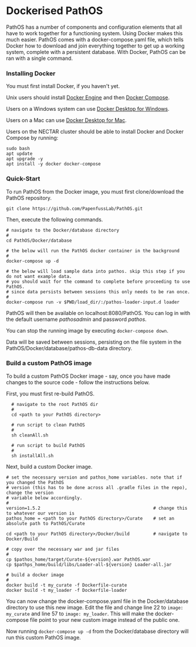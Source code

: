 # Dockerised PathOS

PathOS has a number of components and configuration elements that all have to work together for a functioning system. Using Docker makes this much easier. PathOS comes with a docker-compose.yaml file, which tells Docker how to download and join everything together to get up a working system, complete with a persistent database. With Docker, PathOS can be ran with a single command.

### Installing Docker

You must first install Docker, if you haven't yet. 

Unix users should install [Docker Engine](https://docs.docker.com/install/#server) and then [Docker Compose](https://docs.docker.com/compose/install/).

Users on a Windows system can use [Docker Desktop for Windows](https://docs.docker.com/docker-for-windows/install/).

Users on a Mac can use [Docker Desktop for Mac](https://docs.docker.com/docker-for-mac/install/).

Users on the NECTAR cluster should be able to install Docker and Docker Compose by running:

```
sudo bash
apt update
apt upgrade -y
apt install -y docker docker-compose
```

### Quick-Start

To run PathOS from the Docker image, you must first clone/download the PathOS repository.

```
git clone https://github.com/PapenfussLab/PathOS.git
```

Then, execute the following commands.

  ```
  # navigate to the Docker/database directory
  #
  cd PathOS/Docker/database

  # the below will run the PathOS docker container in the background
  #
  docker-compose up -d

  # the below will load sample data into pathos. skip this step if you do not want example data.
  # you should wait for the command to complete before proceeding to use PathOS.
  # since data persists between sessions this only needs to be ran once.
  #
  docker-compose run -v $PWD/load_dir/:/pathos-loader-input.d loader 
  ```

PathOS will then be available on localhost:8080/PathOS. You can log in with the default username _pathosadmin_ and password _pathos_.

You can stop the running image by executing `docker-compose down`.

Data will be saved between sessions, persisting on the file system in the PathOS/Docker/database/pathos-db-data directory.

### Build a custom PathOS image

To build a custom PathOS Docker image - say, once you have made changes to the source code - follow the instructions below.

First, you must first re-build PathOS.

```
  # navigate to the root PathOS dir
  #
  cd <path to your PathOS directory>

  # run script to clean PathOS
  #
  sh cleanAll.sh

  # run script to build PathOS
  #
  sh installAll.sh
```

Next, build a custom Docker image. 

  ```
  # set the necessary version and pathos_home variables. note that if you changed the PathOS
  # version (this has to be done across all .gradle files in the repo), change the version
  # variable below accordingly.
  #
  version=1.5.2                                           # change this to whatever our version is
  pathos_home = <path to your PathOS directory>/Curate    # set an absolute path to PathOS/Curate

  cd <path to your PathOS directory>/Docker/build         # navigate to Docker/Build

  # copy over the necessary war and jar files
  #
  cp $pathos_home/target/Curate-${version}.war PathOS.war
  cp $pathps_home/build/libs/Loader-all-${version} Loader-all.jar 

  # build a docker image
  #
  docker build -t my_curate -f Dockerfile-curate
  docker build -t my_loader -f Dockerfile-loader
  ```

You can now change the docker-compose.yaml file in the Docker/database directory to use this new image. Edit the file and change line 22 to `image: my_curate` and line 57 to `image: my_loader`. This will make the docker-compose file point to your new custom image instead of the public one. 

Now running `docker-compose up -d` from the Docker/database directory will run this custom PathOS image.
